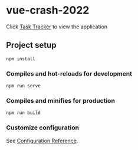 # vue-crash-2022
Click [Task Tracker](https://task-tracker-bymuji.netlify.app/) to view the application
## Project setup
```
npm install
```

### Compiles and hot-reloads for development
```
npm run serve
```

### Compiles and minifies for production
```
npm run build
```

### Customize configuration
See [Configuration Reference](https://cli.vuejs.org/config/).
